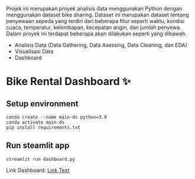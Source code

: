 Projek ini merupakan proyek analisis data menggunakan Python dengan menggunakan dataset bike sharing. Dataset
ini merupakan dataset tentang penyewaan sepeda yang terdiri dari beberapa fitur seperti waktu, kondisi cuaca, 
temperatur, kelembapan, kecepatan angin, dan jumlah penyewa. Dalam proyek ini terdapat beberapa akan dilakukan
seperti yang dibawah. 
- Analisis Data (Data Gathering, Data Asessing, Data Cleaning, dan EDA)
- Visualisasi Data
- Dashboard

# Bike Rental Dashboard ✨

## Setup environment
```
conda create --name main-ds python=3.9
conda activate main-ds
pip install requirements.txt
```

## Run steamlit app
```
streamlit run dashboard.py
```

Link Dashboard: [Link Text](https://bikerentalsharing.streamlit.app/)